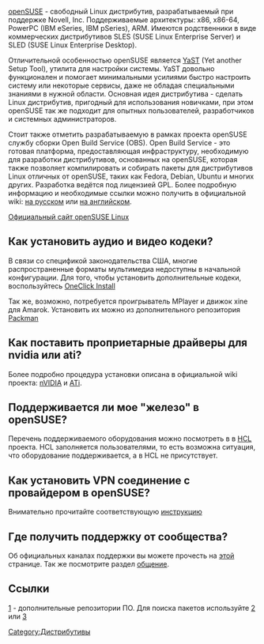 [openSUSE](http://www.opensuse.org/) - свободный Linux дистрибутив,
разрабатываемый при поддержке Novell, Inc. Поддерживаемые
архитектуры: x86, x86-64, PowerPC (IBM eSeries, IBM pSeries),
ARM. Имеются родственники в виде коммерческих дистрибутивов SLES (SUSE
Linux Enterprise Server) и SLED (SUSE Linux Enterprise Desktop).

Отличительной особенностью openSUSE является
[YaST](http://en.opensuse.org/YaST/About) (Yet another Setup Tool),
утилита для настройки системы. YaST довольно функционален и
помогает минимальными усилиями быстро настроить систему или
некоторые сервисы, даже не обладая специальными знаниями в нужной
области. Основная идея дистрибутива - сделать Linux дистрибутив,
пригодный для использования новичками, при этом openSUSE так же
подходит для опытных пользователей, разработчиков и системных
администраторов.

Стоит также отметить разрабатываемую в рамках проекта openSUSE службу
сборки Open Build Service (OBS). Open Build Service - это готовая
платформа, предоставляющая инфраструктуру, необходимую для
разработки дистрибутивов, основанных на openSUSE, которая
также позволяет компилировать и собирать пакеты для дистрибутивов
Linux отличных от openSUSE, таких как Fedora, Debian, Ubuntu и многих
других. Разработка ведётся под лицензией GPL. Более подробную
информацию и необходимые ссылки можно получить в официальной
wiki: [на русском](http://ru.opensuse.org/Служба_сборки/) или [на
английском](http://en.opensuse.org/Build_Service).

[Официальный сайт openSUSE Linux](http://www.opensuse.org/)

## Как установить аудио и видео кодеки?

В связи со спецификой законодательства США, многие распространенные
форматы мультимедиа недоступны в начальной конфигурации. Для того,
чтобы установить дополнительные кодеки, воспользуйтесь [OneClick
Install](http://opensuse-community.org/Restricted_Formats)

Так же, возможно, потребуется проигрыватель MPlayer и движок xine для
Amarok. Установить их можно из дополнительного репозитория
[Packman](http://ru.opensuse.org/Дополнительные_репозитории#Packman)

## Как поставить проприетарные драйверы для nvidia или ati?

Более подробно процедура установки описана в официальной wiki проекта:
[nVIDIA](http://ru.opensuse.org/Драйверы_NVIDIA) и
[ATi](http://ru.opensuse.org/ATI).

## Поддерживается ли мое "железо" в openSUSE?

Перечень поддерживаемого оборудования можно посмотреть в в
[HCL](http://ru.opensuse.org/HCL) проекта. HCL заполняется
пользователями, то есть возможна ситуация, что
оборудование поддерживается, а в HCL не присутствует.

## Как установить VPN соединение с провайдером в openSUSE?

Внимательно прочитайте соответствующую
[инструкцию](http://ru.opensuse.org/VPN)

## Где получить поддержку от сообщества?

Об официальных каналах поддержки вы можете прочесть на
[этой](http://help.opensuse.org/index.html.ru) странице. Так же
посмотрите раздел [общение](http://ru.opensuse.org/Общение).

## Ссылки

[1](http://ru.opensuse.org/Дополнительные_репозитории) - дополнительные
репозитории ПО. Для поиска пакетов используйте
[2](http://software.opensuse.org/search) или
[3](http://packages.opensuse-community.org/)

[Category:Дистрибутивы](Category:Дистрибутивы "wikilink")